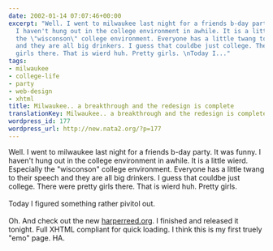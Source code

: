 ```yaml
---
date: 2002-01-14 07:07:46+00:00
excerpt: "Well. I went to milwaukee last night for a friends b-day party. It was funny.
  I haven't hung out in the college environment in awhile. It is a little wierd. Especially
  the \"wisconson\" college environment. Everyone has a little twang to their speech
  and they are all big drinkers. I guess that couldbe just college. There were pretty
  girls there. That is wierd huh. Pretty girls. \nToday I..."
tags:
- milwaukee
- college-life
- party
- web-design
- xhtml
title: Milwaukee.. a breakthrough and the redesign is complete
translationKey: Milwaukee.. a breakthrough and the redesign is complete
wordpress_id: 177
wordpress_url: http://new.nata2.org/?p=177
---
```


Well. I went to milwaukee last night for a friends b-day party. It was funny. I haven't hung out in the college environment in awhile. It is a little wierd. Especially the "wisconson" college environment. Everyone has a little twang to their speech and they are all big drinkers. I guess that couldbe just college. There were pretty girls there. That is wierd huh. Pretty girls. 
<br/><br/>Today I figured something rather pivitol out.<br/><br/>
Oh. And check out the new <a href="http://www.harperreed.org">harperreed.org</a>. I finished and released it tonight. Full XHTML compliant for quick loading. I think this is my first truely "emo" page. HA.